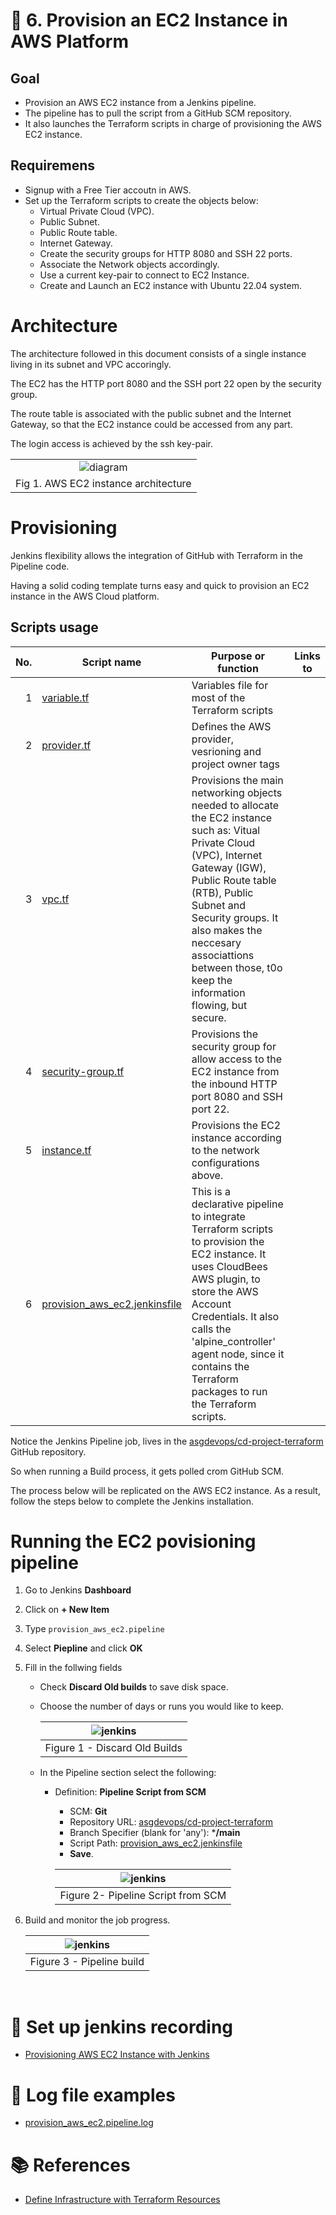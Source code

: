 # :book: 6. Provision an EC2 Instance in AWS Platform

## Goal 
- Provision an AWS EC2 instance from a Jenkins pipeline.
- The pipeline has to pull the script from a GitHub SCM repository.
- It also launches the Terraform scripts in charge of provisioning the AWS EC2 instance.

## Requiremens
- Signup with a Free Tier accoutn in AWS.
- Set up the Terraform scripts to create the objects below:
  - Virtual Private Cloud (VPC).
  - Public Subnet.
  - Public Route table.
  - Internet Gateway.
  - Create the security groups for HTTP 8080 and SSH 22 ports.
  - Associate the Network objects accordingly.
  - Use a current key-pair to connect to EC2 Instance.
  - Create and Launch an EC2 instance with Ubuntu 22.04 system.


# Architecture

The architecture followed in this document consists of a single instance living in its subnet and VPC accoringly.

The EC2 has the HTTP port 8080 and the SSH port 22 open by the security group. 

The route table is associated with the public subnet and the Internet Gateway, so that the EC2 instance could be accessed from any part.

The login access is achieved by the ssh key-pair.

  ||
  |:--:|
  |![diagram](images/aws_infra_architecture.png)|
  |Fig 1. AWS EC2 instance architecture|

# Provisioning 

Jenkins flexibility allows the integration of GitHub with Terraform in the Pipeline code.

Having a solid coding template turns easy and quick to provision an EC2 instance in the AWS Cloud platform.

## Scripts usage

|No.|Script name|Purpose or function|Links to|
|--:|--|--|--|
|1|[variable.tf](scripts/variable.tf)|Variables file for most of the Terraform scripts ||
|2|[provider.tf](scripts/provider.tf)|Defines the AWS provider, vesrioning and project owner tags|
|3|[vpc.tf](scripts/vpc.tf)|Provisions the main networking objects needed to allocate the EC2 instance such as: Vitual Private Cloud (VPC), Internet Gateway (IGW), Public Route table (RTB), Public Subnet and Security groups. It also makes the neccesary associattions between those, t0o keep the information flowing, but secure. |
|4|[security-group.tf](scripts/security-group.tf)|Provisions the security group for allow access to the EC2 instance from the inbound HTTP port 8080 and SSH port 22.|
|5|[instance.tf](scripts/instance.tf)|Provisions the EC2 instance according to the network configurations above.|
|6|[provision_aws_ec2.jenkinsfile](scripts/provision_aws_ec2.jenkinsfile)|This is a declarative pipeline to integrate Terraform scripts to provision the EC2 instance. It uses CloudBees AWS plugin, to store the AWS Account Credentials. It also calls the 'alpine_controller' agent node, since it contains the Terraform packages to run the Terraform scripts. |

Notice the Jenkins Pipeline job, lives in the [asgdevops/cd-project-terraform](https://github.com/asgdevops/cd-project-terraform) GitHub repository. 

So when running a Build process, it gets polled crom GitHub SCM.


The process below will be replicated on the AWS EC2 instance.
As a result, follow the steps below to complete the Jenkins installation.

# Running the EC2 povisioning pipeline

1. Go to Jenkins **Dashboard**
2. Click on **+ New Item**
3. Type `provision_aws_ec2.pipeline` 
4. Select **Piepline** and click **OK**
5. Fill in the follwing fields
    - Check **Discard Old builds** to save disk space.
    - Choose the number of days or runs you would like to keep. 

        |![jenkins](images/jenkins_tf_pipeline_01.png)|
        |:--:|
        |Figure 1 - Discard Old Builds|

    - In the Pipeline section select the following:
      - Definition: **Pipeline Script from SCM**
        - SCM: **Git**
        - Repository URL: [asgdevops/cd-project-terraform](https://github.com/asgdevops/cd-project-terraform.git)
        - Branch Specifier (blank for 'any'): ***/main**
        - Script Path: [provision_aws_ec2.jenkinsfile](https://github.com/asgdevops/cd-project-terraform/blob/main/provision_aws_ec2.jenkinsfile)
        - **Save**.

        |![jenkins](images/jenkins_tf_pipeline_02.png)|
        |:--:|
        |Figure 2- Pipeline Script from SCM|

6. Build and monitor the job progress.

    |![jenkins](images/jenkins_tf_pipeline_03.png)|
    |:--:|
    |Figure 3 - Pipeline build|

<br/>

# :movie_camera: Set up jenkins recording
- [Provisioning AWS EC2 Instance with Jenkins](https://youtu.be/HOLtCd-BaNo)

# :page_facing_up: Log file examples
- [provision_aws_ec2.pipeline.log](logs/provision_aws_ec2.pipeline.log)

# :books: References
- [Define Infrastructure with Terraform Resources](https://developer.hashicorp.com/terraform/tutorials/configuration-language/resource?in=terraform%2Fconfiguration-language)

